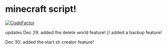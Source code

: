 # minecraft script!
[![CodeFactor](https://www.codefactor.io/repository/github/biune/minecraft-script/badge)](https://www.codefactor.io/repository/github/biune/minecraft-script)

updates
Dec 29: added the delete world feature! // added a backup feature!

Dec 30: added the start.sh creator feature!
